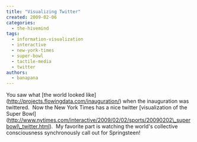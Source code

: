 ```yaml
---
title: "Visualizing Twitter"
created: 2009-02-06
categories: 
  - the-hivemind
tags: 
  - information-visualization
  - interactive
  - new-york-times
  - super-bowl
  - tactile-media
  - twitter
authors: 
  - banapana
---
```


You saw what \[the world looked like\](http://projects.flowingdata.com/inauguration/) when the inauguration was twittered.  Now the New York Times has a nice twitter \[visualization of the Super Bowl\](http://www.nytimes.com/interactive/2009/02/02/sports/20090202\_superbowl\_twitter.html).  My favorite part is watching the world's collective consciousness synchronously call out for Springsteen!

